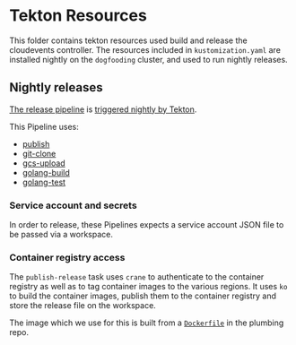 # Tekton Resources

This folder contains tekton resources used build and release the cloudevents controller.
The resources included in `kustomization.yaml` are installed nightly on the `dogfooding`
cluster, and used to run nightly releases.

## Nightly releases

[The release pipeline](release-pipeline.yaml) is
[triggered nightly by Tekton](https://github.com/tektoncd/plumbing/tree/master/tekton/resources/nightly-release).

This Pipeline uses:

- [publish](publish.yaml)
- [git-clone](https://hub.tekton.dev/tekton/task/git-clone)
- [gcs-upload](https://hub.tekton.dev/tekton/task/gcs-upload)
- [golang-build](https://hub.tekton.dev/tekton/task/golang-build)
- [golang-test](https://hub.tekton.dev/tekton/task/golang-test)

### Service account and secrets

In order to release, these Pipelines expects a service account JSON file to be
passed via a workspace.

### Container registry access

The `publish-release` task uses `crane` to authenticate to the container registry as well
as to tag container images to the various regions. It uses `ko` to build the container
images, publish them to the container registry and store the release file on the workspace.

The image which we use for this is built from a [`Dockerfile`](https://github.com/tektoncd/plumbing/blob/main/tekton/images/ko/Dockerfile)
in the plumbing repo.
